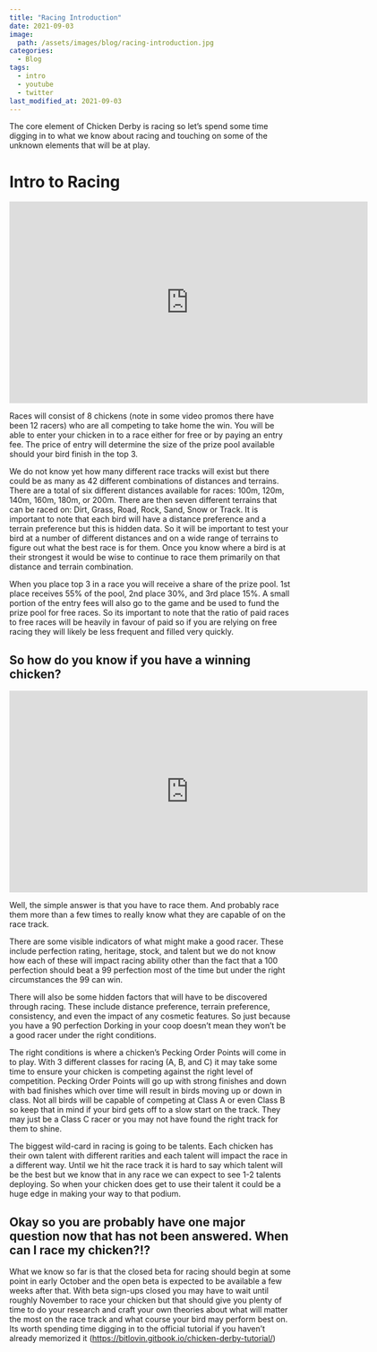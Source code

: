 ```yaml
---
title: "Racing Introduction"
date: 2021-09-03
image: 
  path: /assets/images/blog/racing-introduction.jpg
categories:
  - Blog
tags:
  - intro
  - youtube
  - twitter
last_modified_at: 2021-09-03
---
```


The core element of Chicken Derby is racing so let’s spend some time digging in to what we know about racing and touching on some of the unknown elements that will be at play.

<!--more-->

# Intro to Racing

<div class="embed-responsive embed-responsive-16by9">
  <iframe width="640" height="360" src="https://www.youtube-nocookie.com/embed/Mqs-odCLPnM?controls=0&amp;" frameborder="0" allowfullscreen></iframe>
</div>

Races will consist of 8 chickens (note in some video promos there have been 12 racers) who are all competing to take home the win. You will be able to enter your chicken in to a race either for free or by paying an entry fee. The price of entry will determine the size of the prize pool available should your bird finish in the top 3.

We do not know yet how many different race tracks will exist but there could be as many as 42 different combinations of distances and terrains. There are a total of six different distances available for races: 100m, 120m, 140m, 160m, 180m, or 200m. There are then seven different terrains that can be raced on: Dirt, Grass, Road, Rock, Sand, Snow or Track. It is important to note that each bird will have a distance preference and a terrain preference but this is hidden data. So it will be important to test your bird at a number of different distances and on a wide range of terrains to figure out what the best race is for them. Once you know where a bird is at their strongest it would be wise to continue to race them primarily on that distance and terrain combination. 

When you place top 3 in a race you will receive a share of the prize pool. 1st place receives 55% of the pool, 2nd place 30%, and 3rd place 15%. A small portion of the entry fees will also go to the game and be used to fund the prize pool for free races. So its important to note that the ratio of paid races to free races will be heavily in favour of paid so if you are relying on free racing they will likely be less frequent and filled very quickly.

## So how do you know if you have a winning chicken?

<div class="embed-responsive embed-responsive-16by9">
  <iframe width="640" height="360" src="https://www.youtube-nocookie.com/embed/neo8FAyPfnA?controls=0&amp;" frameborder="0" allowfullscreen></iframe>
</div>

Well, the simple answer is that you have to race them. And probably race them more than a few times to really know what they are capable of on the race track.

There are some visible indicators of what might make a good racer. These include perfection rating, heritage, stock, and talent but we do not know how each of these will impact racing ability other than the fact that a 100 perfection should beat a 99 perfection most of the time but under the right circumstances the 99 can win. 

There will also be some hidden factors that will have to be discovered through racing. These include distance preference, terrain preference, consistency, and even the impact of any cosmetic features.  So just because you have a 90 perfection Dorking in your coop doesn’t mean they won’t be a good racer under the right conditions. 

The right conditions is where a chicken’s Pecking Order Points will come in to play. With 3 different classes for racing (A, B, and C) it may take some time to ensure your chicken is competing against the right level of competition. Pecking Order Points will go up with strong finishes and down with bad finishes which over time will result in birds moving up or down in class. Not all birds will be capable of competing at Class A or even Class B so keep that in mind if your bird gets off to a slow start on the track. They may just be a Class C racer or you may not have found the right track for them to shine.

The biggest wild-card in racing is going to be talents. Each chicken has their own talent with different rarities and each talent will impact the race in a different way. Until we hit the race track it is hard to say which talent will be the best but we know that in any race we can expect to see 1-2 talents deploying. So when your chicken does get to use their talent it could be a huge edge in making your way to that podium.

## Okay so you are probably have one major question now that has not been answered. When can I race my chicken?!?

What we know so far is that the closed beta for racing should begin at some point in early October and the open beta is expected to be available a few weeks after that. With beta sign-ups closed you may have to wait until roughly November to race your chicken but that should give you plenty of time to do your research and craft your own theories about what will matter the most on the race track and what course your bird may perform best on. Its worth spending time digging in to the official tutorial if you haven’t already memorized it (https://bitlovin.gitbook.io/chicken-derby-tutorial/)
